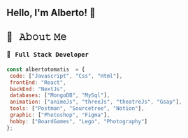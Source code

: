  ##  Hello, I'm Alberto! 👋 
 ## 💬 &nbsp; 𝙰𝚋𝚘𝚞𝚝 𝙼𝚎
 #### 🚀 &nbsp; <samp>Full Stack Developer</samp>
 ```javascript
const albertotomatis  = {
  code: ["Javascript", "Css", "Html"],
  frontEnd: "React",
  backEnd: "NextJs",
  databases: ["MongoDB", "MySql"],
  animation: ["animeJs", "threeJs", "theatreJs", "Gsap"],
  tools: ["Postman", "Sourcetree", "Notion"],
  graphic: ["Photoshop", "Figma"],
  hobby: ["BoardGames", "Lego", "Photography"]
};
```
